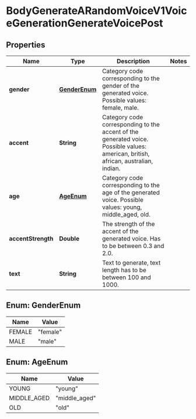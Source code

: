 

# BodyGenerateARandomVoiceV1VoiceGenerationGenerateVoicePost


## Properties

| Name | Type | Description | Notes |
|------------ | ------------- | ------------- | -------------|
|**gender** | [**GenderEnum**](#GenderEnum) | Category code corresponding to the gender of the generated voice. Possible values: female, male. |  |
|**accent** | **String** | Category code corresponding to the accent of the generated voice. Possible values: american, british, african, australian, indian. |  |
|**age** | [**AgeEnum**](#AgeEnum) | Category code corresponding to the age of the generated voice. Possible values: young, middle_aged, old. |  |
|**accentStrength** | **Double** | The strength of the accent of the generated voice. Has to be between 0.3 and 2.0. |  |
|**text** | **String** | Text to generate, text length has to be between 100 and 1000. |  |



## Enum: GenderEnum

| Name | Value |
|---- | -----|
| FEMALE | &quot;female&quot; |
| MALE | &quot;male&quot; |



## Enum: AgeEnum

| Name | Value |
|---- | -----|
| YOUNG | &quot;young&quot; |
| MIDDLE_AGED | &quot;middle_aged&quot; |
| OLD | &quot;old&quot; |



